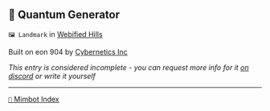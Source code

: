 ## 🔋 Quantum Generator

`🖼️ Landmark` in [Webified Hills](<https://zeithalt.github.io/r/webified_hills.html>)

Built on eon 904 by [Cybernetics Inc](<https://zeithalt.github.io/r/cybernetics_inc.html>)

_This entry is considered incomplete - you can request more info for it [on discord](<https://discord.com/channels/562910943848169472/1173922660489633802>) or write it yourself_

-----
[`📑` Mimbot Index](<https://zeithalt.github.io/r/#8850>)
<!---
keywords:  
aliases: 
-->